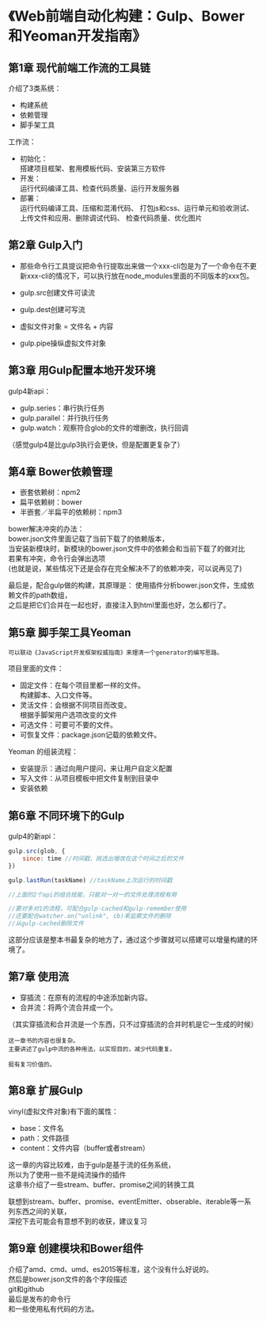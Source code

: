 # 《Web前端自动化构建：Gulp、Bower和Yeoman开发指南》
## 第1章 现代前端工作流的工具链
介绍了3类系统：
* 构建系统
* 依赖管理
* 脚手架工具

工作流：
* 初始化：<br>
搭建项目框架、套用模板代码、安装第三方软件
* 开发：<br>
运行代码编译工具、检查代码质量、运行开发服务器
* 部署：<br>
运行代码编译工具、压缩和混淆代码、
打包js和css、运行单元和验收测试、
上传文件和应用、删除调试代码、
检查代码质量、优化图片

## 第2章 Gulp入门
* 那些命令行工具提议把命令行提取出来做一个xxx-cli包是为了一个命令在不更新xxx-cli的情况下，可以执行放在node_modules里面的不同版本的xxx包。


* gulp.src创建文件可读流
* gulp.dest创建可写流
* 虚拟文件对象 = 文件名 + 内容
* gulp.pipe操纵虚拟文件对象

## 第3章 用Gulp配置本地开发环境
gulp4新api：
* gulp.series：串行执行任务
* gulp.parallel：并行执行任务
* gulp.watch：观察符合glob的文件的增删改，执行回调

（感觉gulp4是比gulp3执行会更快，但是配置更复杂了）

## 第4章 Bower依赖管理
* 嵌套依赖树：npm2
* 扁平依赖树：bower
* 半嵌套／半扁平的依赖树：npm3

bower解决冲突的办法：<br>
bower.json文件里面记载了当前下载了的依赖版本，<br>
当安装新模块时，新模块的bower.json文件中的依赖会和当前下载了的做对比<br>
若果有冲突，命令行会弹出选项<br>
(也就是说，某些情况下还是会存在完全解决不了的依赖冲突，可以说再见了)

最后是，配合gulp做的构建，其原理是：
使用插件分析bower.json文件，生成依赖文件的path数组，<br>
之后是把它们合并在一起也好，直接注入到html里面也好，怎么都行了。

## 第5章 脚手架工具Yeoman
```
可以联动《JavaScript开发框架权威指南》来理清一个generator的编写思路。
```

项目里面的文件：
* 固定文件：在每个项目里都一样的文件。<br>
构建脚本、入口文件等。
* 灵活文件：会根据不同项目而改变。<br>
根据手脚架用户选项改变的文件
* 可选文件：可要可不要的文件。
* 可恢复文件：package.json记载的依赖文件。

Yeoman 的组装流程：
* 安装提示：通过向用户提问，来让用户自定义配置
* 写入文件：从项目模板中把文件复制到目录中
* 安装依赖



## 第6章 不同环境下的Gulp
gulp4的新api：

```javascript
gulp.src(glob, {
    since: time //时间戳，挑选出增改在这个时间之后的文件
})

gulp.lastRun(taskName) //taskName上次运行的时间戳

//上面的2个api的组合技能，只能对一对一的文件处理流程有用

//要对多对1的流程，可配合gulp-cached和gulp-remember使用
//还要配合watcher.on("unlink", cb)来监察文件的删除
//从gulp-cached删除文件
```
这部分应该是整本书最复杂的地方了，通过这个步骤就可以搭建可以增量构建的环境了。

## 第7章 使用流
* 穿插流：在原有的流程的中途添加新内容。
* 合并流：将两个流合并成一个。

（其实穿插流和合并流是一个东西，只不过穿插流的合并时机是它一生成的时候）
```
这一章书的内容也很复杂。
主要讲述了gulp中流的各种用法，以实现目的，减少代码重复。

挺有复习价值的。
```

## 第8章 扩展Gulp

vinyl(虚拟文件对象)有下面的属性：
* base：文件名
* path：文件路径
* content：文件内容（buffer或者stream）

这一章的内容比较难，由于gulp是基于流的任务系统，<br>
所以为了使用一些不是纯流操作的插件<br>
这章书介绍了一些stream、buffer、promise之间的转换工具

联想到stream、buffer、promise、eventEmitter、obserable、iterable等一系列东西之间的关联，<br>
深挖下去可能会有意想不到的收获，建议复习


## 第9章 创建模块和Bower组件

介绍了amd、cmd、umd、es2015等标准，这个没有什么好说的。<br>
然后是bower.json文件的各个字段描述<br>
git和github<br>
最后是发布的命令行<br>
和一些使用私有代码的方法。